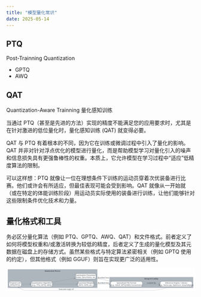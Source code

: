 ```yaml
---
title: "模型量化常识"
date: 2025-05-14
---
```


## PTQ

Post-Trainning Quantization

- GPTQ
- AWQ

## QAT

Quantization-Aware Trainning 量化感知训练

当通过 PTQ（甚至是先进的方法）实现的精度不能满足您的应用要求时，尤其是在针对激进的低位量化时，量化感知训练 (QAT) 就变得必要。

QAT 与 PTQ 有着根本的不同，因为它在训练或微调过程中引入了量化的影响。QAT 并非对针对浮点优化的模型进行量化，而是帮助模型学习对量化引入的噪声和信息损失具有更强鲁棒性的权重。本质上，它允许模型在学习过程中“适应”低精度算法的限制。

可以这样想：PTQ 就像让一位在理想条件下训练的运动员穿着次优装备进行比赛。他们或许会有所适应，但最佳表现可能会受到影响。QAT 就像从一开始就（或在特定的体能训练阶段）用运动员实际使用的装备进行训练，让他们能够针对这些限制条件优化技术和力量。

## 量化格式和工具

务必区分量化算法（例如 PTQ、GPTQ、AWQ、QAT）和文件格式。前者定义了如何将模型权重和/或激活转换为较低的精度，后者定义了生成的量化模型及其元数据在磁盘上的存储方式。虽然某些格式与特定算法紧密相关（例如 GPTQ 使用的约定），但其他格式（例如 GGUF）则旨在实现更广泛的适用性。

![Flow showing how quantization algorithms produce weights and parameters, which are then stored in specialized file formats for use by inference engines.](./imgs/q_flow.svg)